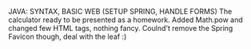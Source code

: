 JAVA: SYNTAX, BASIC WEB (SETUP SPRING, HANDLE FORMS)
The calculator ready to be presented as a homework. Added Math.pow and changed few HTML tags, nothing fancy. Coulnd't remove the Spring Favicon though, deal with the leaf :)